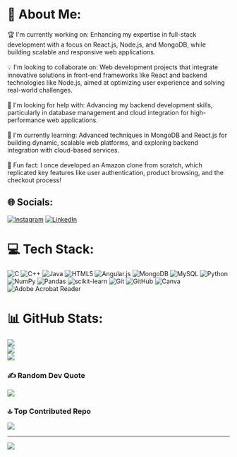 # 💫 About Me:
🏆 I'm currently working on: Enhancing my expertise in full-stack development with a focus on React.js, Node.js, and MongoDB, while building scalable and responsive web applications.<br><br>💡 I'm looking to collaborate on: Web development projects that integrate innovative solutions in front-end frameworks like React and backend technologies like Node.js, aimed at optimizing user experience and solving real-world challenges.<br><br>📝 I'm looking for help with: Advancing my backend development skills, particularly in database management and cloud integration for high-performance web applications.<br><br>🚀 I'm currently learning: Advanced techniques in MongoDB and React.js for building dynamic, scalable web platforms, and exploring backend integration with cloud-based services.<br><br>🌟 Fun fact: I once developed an Amazon clone from scratch, which replicated key features like user authentication, product browsing, and the checkout process!


## 🌐 Socials:
[![Instagram](https://img.shields.io/badge/Instagram-%23E4405F.svg?logo=Instagram&logoColor=white)](https://instagram.com/https://www.instagram.com/_its_anu0219?igsh=MWR4ZWp0bHEzcmc2NA==) [![LinkedIn](https://img.shields.io/badge/LinkedIn-%230077B5.svg?logo=linkedin&logoColor=white)](https://linkedin.com/in/https://www.linkedin.com/in/anuj-kumar-52b597240/) 

# 💻 Tech Stack:
![C](https://img.shields.io/badge/c-%2300599C.svg?style=flat&logo=c&logoColor=white) ![C++](https://img.shields.io/badge/c++-%2300599C.svg?style=flat&logo=c%2B%2B&logoColor=white) ![Java](https://img.shields.io/badge/java-%23ED8B00.svg?style=flat&logo=openjdk&logoColor=white) ![HTML5](https://img.shields.io/badge/html5-%23E34F26.svg?style=flat&logo=html5&logoColor=white) ![Angular.js](https://img.shields.io/badge/angular.js-%23E23237.svg?style=flat&logo=angularjs&logoColor=white) ![MongoDB](https://img.shields.io/badge/MongoDB-%234ea94b.svg?style=flat&logo=mongodb&logoColor=white) ![MySQL](https://img.shields.io/badge/mysql-4479A1.svg?style=flat&logo=mysql&logoColor=white) ![Python](https://img.shields.io/badge/python-3670A0?style=flat&logo=python&logoColor=ffdd54) ![NumPy](https://img.shields.io/badge/numpy-%23013243.svg?style=flat&logo=numpy&logoColor=white) ![Pandas](https://img.shields.io/badge/pandas-%23150458.svg?style=flat&logo=pandas&logoColor=white) ![scikit-learn](https://img.shields.io/badge/scikit--learn-%23F7931E.svg?style=flat&logo=scikit-learn&logoColor=white) ![Git](https://img.shields.io/badge/git-%23F05033.svg?style=flat&logo=git&logoColor=white) ![GitHub](https://img.shields.io/badge/github-%23121011.svg?style=flat&logo=github&logoColor=white) ![Canva](https://img.shields.io/badge/Canva-%2300C4CC.svg?style=flat&logo=Canva&logoColor=white) ![Adobe Acrobat Reader](https://img.shields.io/badge/Adobe%20Acrobat%20Reader-EC1C24.svg?style=flat&logo=Adobe%20Acrobat%20Reader&logoColor=white)
# 📊 GitHub Stats:
![](https://github-readme-stats.vercel.app/api?username=1103anuj&theme=nightowl&hide_border=false&include_all_commits=true&count_private=true)<br/>
![](https://github-readme-streak-stats.herokuapp.com/?user=1103anuj&theme=nightowl&hide_border=false)<br/>
![](https://github-readme-stats.vercel.app/api/top-langs/?username=1103anuj&theme=nightowl&hide_border=false&include_all_commits=true&count_private=true&layout=compact)

### ✍️ Random Dev Quote
![](https://quotes-github-readme.vercel.app/api?type=horizontal&theme=radical)

### 🔝 Top Contributed Repo
![](https://github-contributor-stats.vercel.app/api?username=1103anuj&limit=5&theme=dark&combine_all_yearly_contributions=true)

---
[![](https://visitcount.itsvg.in/api?id=1103anuj&icon=0&color=0)](https://visitcount.itsvg.in)

<!-- Proudly created with GPRM ( https://gprm.itsvg.in ) -->
